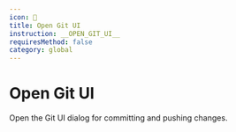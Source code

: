 ```yaml
---
icon: 🚀
title: Open Git UI
instruction: __OPEN_GIT_UI__
requiresMethod: false
category: global
---
```


# Open Git UI

Open the Git UI dialog for committing and pushing changes.
